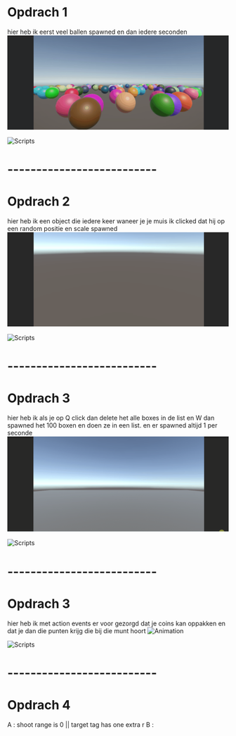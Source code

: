 # Opdrach 1
hier heb ik eerst veel ballen spawned en dan iedere seconden
![Animation](Gifs/1.1.gif)

![Scripts](Assets/Scripts/Opdr1)

# --------------------------
# Opdrach 2
hier heb ik een object die iedere keer waneer je je muis ik clicked dat hij op een random positie en scale spawned
![Animation](Gifs/2.gif)

![Scripts](Assets/Scripts/Opdr2)

# --------------------------
# Opdrach 3
hier heb ik als je op Q click dan delete het alle boxes in de list en W dan spawned het 100 boxen en doen ze in een list. en er spawned altijd 1 per seconde
![Animation](Gifs/3.gif)

![Scripts](Assets/Scripts/Opdr3)

# --------------------------
# Opdrach 3
hier heb ik met action events er voor gezorgd dat je coins kan oppakken en dat je dan die punten krijg die bij die munt hoort
![Animation](Gifs/4.gif)

![Scripts](Assets/Scripts/Opdr4)

# --------------------------
# Opdrach 4
A : shoot range is 0    ||    target tag has one extra r
B : 
